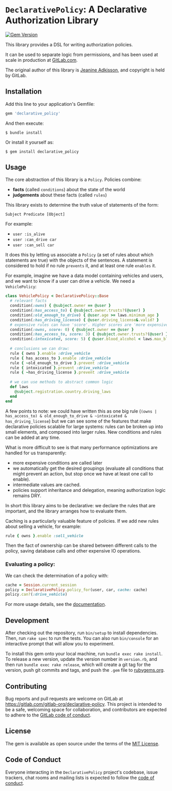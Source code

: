 # `DeclarativePolicy`: A Declarative Authorization Library

[![Gem Version](https://badge.fury.io/rb/declarative_policy.svg)](https://badge.fury.io/rb/declarative_policy)

This library provides a DSL for writing authorization policies.

It can be used to separate logic from permissions, and has been
used at scale in production at [GitLab.com](https://gitlab.com).

The original author of this library is [Jeanine Adkisson](http://jneen.net),
and copyright is held by GitLab.

## Installation

Add this line to your application's Gemfile:

```ruby
gem 'declarative_policy'
```

And then execute:

    $ bundle install

Or install it yourself as:

    $ gem install declarative_policy

## Usage


The core abstraction of this library is a `Policy`. Policies combine:

- **facts** (called `conditions`) about the state of the world
- **judgements** about these facts (called `rules`)

This library exists to determine the truth value of statements of the form:

```
Subject Predicate [Object]
```

For example:

- `user :is_alive`
- `user :can_drive car`
- `user :can_sell car`

It does this by letting us associate a `Policy` (a set of rules about which
statements are true) with the objects of the sentences. A statement is
considered to hold if no rule `prevents` it, and at least one rule `enables` it.

For example, imagine we have a data model containing vehicles and users, and we
want to know if a user can drive a vehicle. We need a `VehiclePolicy`:

```ruby
class VehiclePolicy < DeclarativePolicy::Base
  # relevant facts
  condition(:owns) { @subject.owner == @user }
  condition(:has_access_to) { @subject.owner.trusts?(@user) }
  condition(:old_enough_to_drive) { @user.age >= laws.minimum_age }
  condition(:has_driving_license) { @user.driving_license&.valid? }
  # expensive rules can have 'score'. Higher scores are 'more expensive' to calculate
  condition(:owns, score: 0) { @subject.owner == @user }
  condition(:has_access_to, score: 3) { @subject.owner.trusts?(@user) }
  condition(:intoxicated, score: 5) { @user.blood_alcohol < laws.max_blood_alcohol }
  
  # conclusions we can draw:
  rule { owns }.enable :drive_vehicle
  rule { has_access_to }.enable :drive_vehicle
  rule { ~old_enough_to_drive }.prevent :drive_vehicle
  rule { intoxicated }.prevent :drive_vehicle
  rule { ~has_driving_license }.prevent :drive_vehicle
  
  # we can use methods to abstract common logic
  def laws
    @subject.registration.country.driving_laws
  end
end
```

A few points to note: we could have written this as one big rule
(`(owns | has_access_to) & old_enough_to_drive & ~intoxicated & has_driving_license`)
but we can see some of the features that make declarative policies scalable for
large systems: rules can be broken up into small elements, and composed into
larger rules. New conditions and rules can be added at any time.

What is more difficult to see is that many performance optimizations are handled
for us transparently:

- more expensive conditions are called later
- we automatically get the desired groupings (evaluate all conditions that might
  prevent an action, but stop once we have at least one call to enable).
- intermediate values are cached.
- policies support inheritance and delegation, meaning authorization logic
  remains DRY.

In short this library aims to be declarative: we declare the rules that are
important, and the library arranges how to evaluate them.

Caching is a particularly valuable feature of policies. If we add new rules
about selling a vehicle, for example:

```ruby
rule { owns }.enable :sell_vehicle
```

Then the fact of ownership can be shared between different calls to the policy,
saving database calls and other expensive IO operations.

### Evaluating a policy:

We can check the determination of a policy with:

```ruby
cache = Session.current_session
policy = DeclarativePolicy.policy_for(user, car, cache: cache)
policy.can?(:drive_vehicle)
```

For more usage details, see the [documentation](docs/usage.md).

## Development

After checking out the repository, run `bin/setup` to install dependencies.
Then, run `rake spec` to run the tests. You can also run `bin/console` for an
interactive prompt that will allow you to experiment.

To install this gem onto your local machine, run `bundle exec rake install`. To release a new version, update the version number in `version.rb`, and then run `bundle exec rake release`, which will create a git tag for the version, push git commits and tags, and push the `.gem` file to [rubygems.org](https://rubygems.org).

## Contributing

Bug reports and pull requests are welcome on GitLab at
https://gitlab.com/gitlab-org/declarative-policy. This project is intended to be
a safe, welcoming space for collaboration, and contributors are expected to
adhere to the [GitLab code of conduct](https://about.gitlab.com/community/contribute/code-of-conduct/).

## License

The gem is available as open source under the terms of the [MIT License](https://opensource.org/licenses/MIT).

## Code of Conduct

Everyone interacting in the `DeclarativePolicy` project's codebase, issue
trackers, chat rooms and mailing lists is expected to follow
the [code of conduct](https://github.com/[USERNAME]/declarative-policy/blob/master/CODE_OF_CONDUCT.md).
